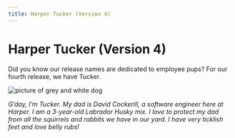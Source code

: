 ```yaml
---
title: Harper Tucker (Version 4)
---
```


# Harper Tucker (Version 4)

Did you know our release names are dedicated to employee pups? For our fourth release, we have Tucker.

![picture of grey and white dog](/img/dogs/tucker.png)

_G’day, I’m Tucker. My dad is David Cockerill, a software engineer here at Harper. I am a 3-year-old Labrador Husky mix. I love to protect my dad from all the squirrels and rabbits we have in our yard. I have very ticklish feet and love belly rubs!_
